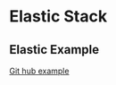 # Elastic Stack
## Elastic Example
[Git hub example](https://github.com/elastic/examples/tree/master/ElasticStack_apache)
